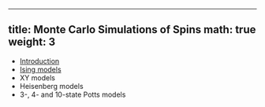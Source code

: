 
---
title: Monte Carlo Simulations of Spins
math: true
weight: 3
---

- [Introduction](intro)
- [Ising models](ising)
- XY models
- Heisenberg models
- 3-, 4- and 10-state Potts models

